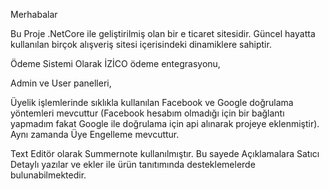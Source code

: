Merhabalar

Bu Proje .NetCore ile geliştirilmiş olan bir e ticaret sitesidir. Güncel hayatta kullanılan birçok alışveriş sitesi içerisindeki dinamiklere sahiptir.

Ödeme Sistemi Olarak İZİCO ödeme entegrasyonu,

Admin ve User panelleri,

Üyelik işlemlerinde sıklıkla kullanılan Facebook ve Google doğrulama yöntemleri mevcuttur (Facebook hesabım olmadığı için bir bağlantı yapmadım fakat Google ile doğrulama için api alınarak projeye eklenmiştir). Aynı zamanda Üye Engelleme mevcuttur.

Text Editör olarak Summernote kullanılmıştır. Bu sayede Açıklamalara Satıcı Detaylı yazılar ve ekler ile ürün tanıtımında desteklemelerde bulunabilmektedir. 